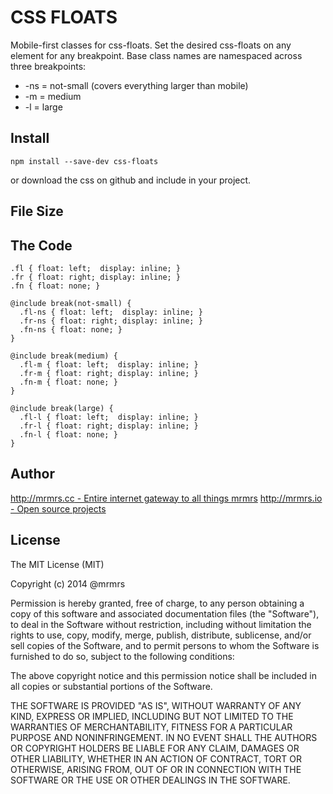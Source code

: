 # CSS FLOATS

  Mobile-first classes for css-floats.
  Set the desired css-floats on any element for any breakpoint.
  Base class names are namespaced across three breakpoints:

*  -ns = not-small (covers everything larger than mobile)
*  -m  = medium
*  -l  = large

## Install
```
npm install --save-dev css-floats
```
or download the css on github and include in your project.

## File Size


## The Code
```
.fl { float: left;  display: inline; }
.fr { float: right; display: inline; }
.fn { float: none; }

@include break(not-small) {
  .fl-ns { float: left;  display: inline; }
  .fr-ns { float: right; display: inline; }
  .fn-ns { float: none; }
}

@include break(medium) {
  .fl-m { float: left;  display: inline; }
  .fr-m { float: right; display: inline; }
  .fn-m { float: none; }
}

@include break(large) {
  .fl-l { float: left;  display: inline; }
  .fr-l { float: right; display: inline; }
  .fn-l { float: none; }
}

```

## Author

[http://mrmrs.cc - Entire internet gateway to all things mrmrs](http://mrmrs.cc)
[http://mrmrs.io - Open source projects](http://mrmrs.io)

## License

The MIT License (MIT)

Copyright (c) 2014 @mrmrs

Permission is hereby granted, free of charge, to any person obtaining a copy
of this software and associated documentation files (the "Software"), to deal
in the Software without restriction, including without limitation the rights
to use, copy, modify, merge, publish, distribute, sublicense, and/or sell
copies of the Software, and to permit persons to whom the Software is
furnished to do so, subject to the following conditions:

The above copyright notice and this permission notice shall be included in
all copies or substantial portions of the Software.

THE SOFTWARE IS PROVIDED "AS IS", WITHOUT WARRANTY OF ANY KIND, EXPRESS OR
IMPLIED, INCLUDING BUT NOT LIMITED TO THE WARRANTIES OF MERCHANTABILITY,
FITNESS FOR A PARTICULAR PURPOSE AND NONINFRINGEMENT. IN NO EVENT SHALL THE
AUTHORS OR COPYRIGHT HOLDERS BE LIABLE FOR ANY CLAIM, DAMAGES OR OTHER
LIABILITY, WHETHER IN AN ACTION OF CONTRACT, TORT OR OTHERWISE, ARISING FROM,
OUT OF OR IN CONNECTION WITH THE SOFTWARE OR THE USE OR OTHER DEALINGS IN
THE SOFTWARE.


